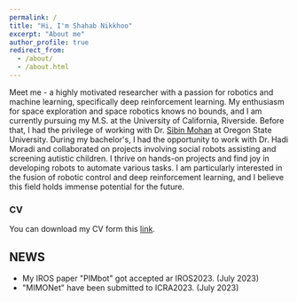 ```yaml
---
permalink: /
title: "Hi, I'm Shahab Nikkhoo"
excerpt: "About me"
author_profile: true
redirect_from: 
  - /about/
  - /about.html
---
```


Meet me - a highly motivated researcher with a passion for robotics and machine learning, specifically deep reinforcement learning. My enthusiasm for space exploration and space robotics knows no bounds, and I am currently pursuing my M.S. at the University of California, Riverside. Before that, I had the privilege of working with Dr. [Sibin Mohan](https://sibin.github.io/sibin.html) at Oregon State University. During my bachelor's, I had the opportunity to work with Dr. Hadi Moradi and collaborated on projects involving social robots assisting and screening autistic children. I thrive on hands-on projects and find joy in developing robots to automate various tasks. I am particularly interested in the fusion of robotic control and deep reinforcement learning, and I believe this field holds immense potential for the future.

### CV
You can download my CV form this [link](/files/shahab_resume.pdf).
<!-- <br>
Im still working on my anti-CV (will publish it soon :)). -->


## NEWS
* My IROS paper "PIMbot" got accepted ar IROS2023. (July 2023)
* "MIMONet" have been submitted to ICRA2023. (July 2023) 